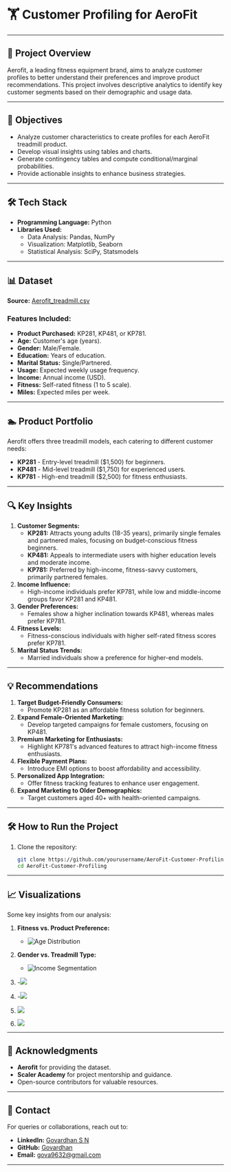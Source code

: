 # 🏋️ Customer Profiling for AeroFit

---

## 📄 Project Overview
Aerofit, a leading fitness equipment brand, aims to analyze customer profiles to better understand their preferences and improve product recommendations. This project involves descriptive analytics to identify key customer segments based on their demographic and usage data.

---

## 🚀 Objectives
- Analyze customer characteristics to create profiles for each AeroFit treadmill product.
- Develop visual insights using tables and charts.
- Generate contingency tables and compute conditional/marginal probabilities.
- Provide actionable insights to enhance business strategies.

---

## 🛠️ Tech Stack
- **Programming Language:** Python
- **Libraries Used:**
  - Data Analysis: Pandas, NumPy
  - Visualization: Matplotlib, Seaborn
  - Statistical Analysis: SciPy, Statsmodels

---

## 📊 Dataset
**Source:** [Aerofit_treadmill.csv](https://d2beiqkhq929f0.cloudfront.net/public_assets/assets/000/001/125/original/aerofit_treadmill.csv?1639992749)

### Features Included:
- **Product Purchased:** KP281, KP481, or KP781.
- **Age:** Customer's age (years).
- **Gender:** Male/Female.
- **Education:** Years of education.
- **Marital Status:** Single/Partnered.
- **Usage:** Expected weekly usage frequency.
- **Income:** Annual income (USD).
- **Fitness:** Self-rated fitness (1 to 5 scale).
- **Miles:** Expected miles per week.

---

## 🏊️ Product Portfolio
Aerofit offers three treadmill models, each catering to different customer needs:

- **KP281** - Entry-level treadmill ($1,500) for beginners.
- **KP481** - Mid-level treadmill ($1,750) for experienced users.
- **KP781** - High-end treadmill ($2,500) for fitness enthusiasts.

---

## 🔍 Key Insights
1. **Customer Segments:**
   - **KP281:** Attracts young adults (18-35 years), primarily single females and partnered males, focusing on budget-conscious fitness beginners.
   - **KP481:** Appeals to intermediate users with higher education levels and moderate income.
   - **KP781:** Preferred by high-income, fitness-savvy customers, primarily partnered females.
2. **Income Influence:**
   - High-income individuals prefer KP781, while low and middle-income groups favor KP281 and KP481.
3. **Gender Preferences:**
   - Females show a higher inclination towards KP481, whereas males prefer KP781.
4. **Fitness Levels:**
   - Fitness-conscious individuals with higher self-rated fitness scores prefer KP781.
5. **Marital Status Trends:**
   - Married individuals show a preference for higher-end models.

---

## 💡 Recommendations
1. **Target Budget-Friendly Consumers:**
   - Promote KP281 as an affordable fitness solution for beginners.
2. **Expand Female-Oriented Marketing:**
   - Develop targeted campaigns for female customers, focusing on KP481.
3. **Premium Marketing for Enthusiasts:**
   - Highlight KP781's advanced features to attract high-income fitness enthusiasts.
4. **Flexible Payment Plans:**
   - Introduce EMI options to boost affordability and accessibility.
5. **Personalized App Integration:**
   - Offer fitness tracking features to enhance user engagement.
6. **Expand Marketing to Older Demographics:**
   - Target customers aged 40+ with health-oriented campaigns.

---

## 🛠️ How to Run the Project
1. Clone the repository:
   ```bash
   git clone https://github.com/yourusername/AeroFit-Customer-Profiling.git
   cd AeroFit-Customer-Profiling
   ```
---

## 📈 Visualizations
Some key insights from our analysis:

1. **Fitness vs. Product Preference:**
   - ![Age Distribution](https://github.com/django-fir/Customer-Profiling-for-AeroFit/blob/7f5027916f6622a4f30890b20e0bc3da75b26b22/newplot%20(6).png)

2. **Gender vs. Treadmill Type:**
   - ![Income Segmentation](https://github.com/django-fir/Customer-Profiling-for-AeroFit/blob/7f5027916f6622a4f30890b20e0bc3da75b26b22/newplot%20(5).png)
3. -![](https://github.com/django-fir/Customer-Profiling-for-AeroFit/blob/7f5027916f6622a4f30890b20e0bc3da75b26b22/newplot%20(2).png)
4. -![](https://github.com/django-fir/Customer-Profiling-for-AeroFit/blob/7f5027916f6622a4f30890b20e0bc3da75b26b22/newplot%20(3).png)
5. ![](https://github.com/django-fir/Customer-Profiling-for-AeroFit/blob/7f5027916f6622a4f30890b20e0bc3da75b26b22/newplot%20(4).png)
6. ![](https://github.com/django-fir/Customer-Profiling-for-AeroFit/blob/7f5027916f6622a4f30890b20e0bc3da75b26b22/newplot%20(7).png)

---

## 👥 Acknowledgments
- **Aerofit** for providing the dataset.
- **Scaler Academy** for project mentorship and guidance.
- Open-source contributors for valuable resources.

---

## 📧 Contact
For queries or collaborations, reach out to:

- **LinkedIn:** [Govardhan S N](https://linkedin.com/in/govardhan-s-n)
- **GitHub:** [Govardhan](https://github.com/django-fir)
- **Email:** [gova9632@gmail.com](mailto:gova9632@gmail.com)

---

